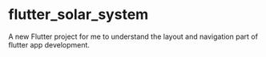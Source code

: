 # flutter_solar_system

A new Flutter project for me to understand the layout and navigation part of flutter app development.
